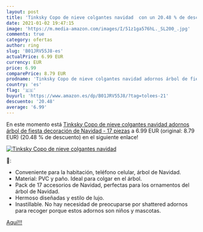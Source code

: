 ```yaml
---
layout: post
title: 'Tinksky Copo de nieve colgantes navidad  con un 20.48 % de descuento'
date: 2021-01-02 19:47:15
image: 'https://m.media-amazon.com/images/I/51z1ga576hL._SL200_.jpg'
comments: true
category: ofertas
author: ring
slug: 'B01JRV55J8-es'
actualPrice: 6.99 EUR
currency: EUR
price: 6.99
comparePrice: 8.79 EUR
prodname: 'Tinksky Copo de nieve colgantes navidad adornos árbol de fiesta decoración de Navidad - 17 piezas'
country: 'es'
flag: '🇪🇸'
buyurl: 'https://www.amazon.es/dp/B01JRV55J8/?tag=tolees-21'
descuento: '20.48'
average: '6.99'
---
```


En este momento está [Tinksky Copo de nieve colgantes navidad adornos árbol de fiesta decoración de Navidad - 17 piezas](https://www.amazon.es/dp/B01JRV55J8/?tag=tolees-21) a 6.99 EUR (original: 8.79 EUR) (20.48 %  de descuento) en el siguiente enlace!

[![Tinksky Copo de nieve colgantes navidad ](https://m.media-amazon.com/images/I/51z1ga576hL._SL200_.jpg)](https://www.amazon.es/dp/B01JRV55J8/?tag=tolees-21)

🔎:

- Conveniente para la habitación, teléfono celular, árbol de Navidad.
- Material: PVC y paño. Ideal para colgar en el árbol.
- Pack de 17 accesorios de Navidad, perfectas para los ornamentos del árbol de Navidad.
- Hermoso diseñadas y estilo de lujo.
- Inastillable. No hay necesidad de preocuparse por shattered adornos para recoger porque estos adornos son niños y mascotas.

[Aquí!!!](https://www.amazon.es/dp/B01JRV55J8/?tag=tolees-21)
